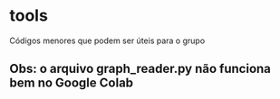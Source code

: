 # tools
Códigos menores que podem ser úteis para o grupo

## Obs: o arquivo graph_reader.py não funciona bem no Google Colab
